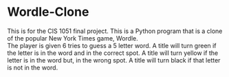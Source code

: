 # Wordle-Clone
This is for the CIS 1051 final project.
This is a Python program that is a clone of the popular New York Times game, Wordle.  
The player is given 6 tries to guess a 5 letter word. 
A title will turn green if the letter is in the word and in the correct spot. 
A title will turn yellow if the letter is in the word but, in the wrong spot. 
A title will turn black if that letter is not in the word.
